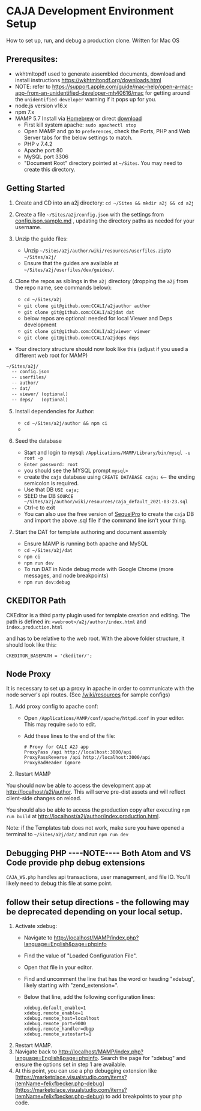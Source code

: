 # CAJA Development Environment Setup
How to set up, run, and debug a production clone.
Written for Mac OS

## Prerequsites:

- wkhtmltopdf used to generate assembled documents, download and install instructions https://wkhtmltopdf.org/downloads.html
- NOTE: refer to https://support.apple.com/guide/mac-help/open-a-mac-app-from-an-unidentified-developer-mh40616/mac for getting around the `unidentified developer` warning if it pops up for you.
- node.js version v16.x
- npm 7.x
- MAMP 5.7 Install via [Homebrew](https://brew.sh/) or direct [download](https://www.mamp.info/en/downloads/)
    - First kill system apache: `sudo apachectl stop`
    - Open MAMP and go to `preferences`, check the Ports, PHP and Web Server tabs for the below settings to match.
    - PHP v 7.4.2
    - Apache port 80
    - MySQL port 3306
    - "Document Root" directory pointed at `~/Sites`. You may need to create this directory.

## Getting Started

1. Create and CD into an a2j directory: `cd ~/Sites && mkdir a2j && cd a2j`
   
2. Create a file `~/Sites/a2j/config.json` with the settings from [config.json.sample.md](resources/config.json.sample.md) ,
    updating the directory paths as needed for your username.

3.  Unzip the guide files:
    - Unzip `~/Sites/a2j/author/wiki/resources/userfiles.zip`to `~/Sites/a2j/`
    - Ensure that the guides are available at `~/Sites/a2j/userfiles/dev/guides/`.
  
4. Clone the repos as siblings in the `a2j` directory (dropping the `a2j` from the repo name, see commands below):
    - `cd ~/Sites/a2j`
    - `git clone git@github.com:CCALI/a2jauthor author`
    - `git clone git@github.com:CCALI/a2jdat dat`
    - below repos are optional: needed for local Viewer and Deps development
    - `git clone git@github.com:CCALI/a2jviewer viewer`
    - `git clone git@github.com:CCALI/a2jdeps deps`

- Your directory structure should now look like this (adjust if you used a different web root for MAMP)
```md
~/Sites/a2j/
  -- config.json
  -- userfiles/
  -- author/
  -- dat/
  -- viewer/ (optional)
  -- deps/   (optional)  
```  

5. Install dependencies for Author:
    - `cd ~/Sites/a2j/author && npm ci`
    - 
6. Seed the database
    - Start and login to mysql: `/Applications/MAMP/Library/bin/mysql -u root -p`
    - `Enter password: root`
    - you should see the MYSQL prompt `mysql>`
    - create the `caja` database using `CREATE DATABASE caja;` <-- the ending semicolon is required.
    - Use that DB `USE caja;`
    - SEED the DB `SOURCE ~/Sites/a2j/author/wiki/resources/caja_default_2021-03-23.sql`
    - Ctrl-c to exit
    - You can also use the free version of [SequelPro](https://www.sequelpro.com/) to create the `caja` DB and import the above .sql file if the command line isn't your thing.

7. Start the DAT for template authoring and document assembly 
    - Ensure MAMP is running both apache and MySQL
    - `cd ~/Sites/a2j/dat`
    -  `npm ci` 
    - `npm run dev`
    - To run DAT in Node debug mode with Google Chrome (more messages, and node breakpoints)
    - `npm run dev:debug`

## CKEDITOR Path
CKEditor is a third party plugin used for template creation and editing.  The path is defined in:
```<webroot>/a2j/author/index.html``` and ```index.production.html```

and has to be relative to the web root.  With the above folder structure, it should look like this:

```CKEDITOR_BASEPATH = 'ckeditor/';```

## Node Proxy

It is necessary to set up a proxy in apache in order to communicate with the node server's api routes. (See [/wiki/resources](../wiki/resources_) for sample configs)

1. Add proxy config to apache conf:
    - Open `/Applications/MAMP/conf/apache/httpd.conf` in your editor. This may require `sudo` to edit.
    - Add these lines to the end of the file:

        ```
        # Proxy for CALI A2J app
        ProxyPass /api http://localhost:3000/api
        ProxyPassReverse /api http://localhost:3000/api
        ProxyBadHeader Ignore
        ```

2. Restart MAMP

You should now be able to access the development app at [http://localhost/a2j/author](http://localhost/a2j/author). This will serve pre-dist assets and will reflect client-side changes on reload.

You should also be able to access the production copy after executing `npm run build` at [http://localhost/a2j/author/index.production.html](http://localhost/a2j/author/index.production.html).  

Note: if the Templates tab does not work, make sure you have opened a terminal to `~/Sites/a2j/dat/` and run `npm run dev`  
  
  
  
## Debugging PHP  ----NOTE---- Both Atom and VS Code provide php debug extensions
`CAJA_WS.php` handles api transactions, user management, and file IO. You'll likely need to debug this file at some point.

## follow their setup directions - the following may be deprecated depending on your local setup.

1. Activate xdebug:
    - Navigate to [http://localhost/MAMP/index.php?language=English&page=phpinfo](http://localhost/MAMP/index.php?language=English&page=phpinfo)
    - Find the value of "Loaded Configuration File".
    - Open that file in your editor.
    - Find and uncomment the line that has the word or heading "xdebug", likely starting with "zend_extension=".
    - Below that line, add the following configuration lines:

        ```
        xdebug.default_enable=1
        xdebug.remote_enable=1
        xdebug.remote_host=localhost
        xdebug.remote_port=9000
        xdebug.remote_handler=dbgp
        xdebug.remote_autostart=1
        ```
2. Restart MAMP.
3. Navigate back to [http://localhost/MAMP/index.php?language=English&page=phpinfo](http://localhost/MAMP/index.php?language=English&page=phpinfo). Search the page for "xdebug" and ensure the options set in step 1 are available.
4. At this point, you can use a php debugging extension like [https://marketplace.visualstudio.com/items?itemName=felixfbecker.php-debug](https://marketplace.visualstudio.com/items?itemName=felixfbecker.php-debug) to add breakpoints to your php code.


